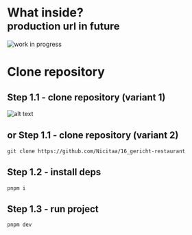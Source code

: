# What inside? <br/> <sub> production url in future </sub>

![work in progress](imgUrl)

# Clone repository

## Step 1.1 - clone repository (variant 1)

![alt text](https://i.imgur.com/9KSgjaN.png)

## or Step 1.1 - clone repository (variant 2)

```
git clone https://github.com/Nicitaa/16_gericht-restaurant
```

## Step 1.2 - install deps

```
pnpm i
```

## Step 1.3 - run project

```
pnpm dev
```
